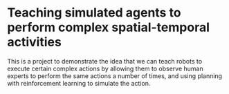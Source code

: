 # Teaching simulated agents to perform complex spatial-temporal activities

This is a project to demonstrate the idea that we can teach robots to execute certain complex actions by allowing them to observe human experts to perform the same actions a number of times, and using planning with reinforcement learning to simulate the action.
